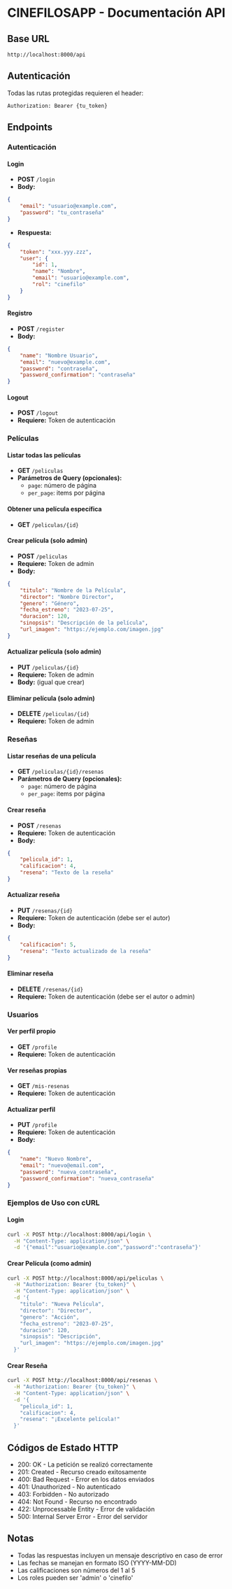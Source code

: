 # CINEFILOSAPP - Documentación API

## Base URL
```
http://localhost:8000/api
```

## Autenticación
Todas las rutas protegidas requieren el header:
```
Authorization: Bearer {tu_token}
```

## Endpoints

### Autenticación

#### Login
- **POST** `/login`
- **Body:**
```json
{
    "email": "usuario@example.com",
    "password": "tu_contraseña"
}
```
- **Respuesta:**
```json
{
    "token": "xxx.yyy.zzz",
    "user": {
        "id": 1,
        "name": "Nombre",
        "email": "usuario@example.com",
        "rol": "cinefilo"
    }
}
```

#### Registro
- **POST** `/register`
- **Body:**
```json
{
    "name": "Nombre Usuario",
    "email": "nuevo@example.com",
    "password": "contraseña",
    "password_confirmation": "contraseña"
}
```

#### Logout
- **POST** `/logout`
- **Requiere:** Token de autenticación

### Películas

#### Listar todas las películas
- **GET** `/peliculas`
- **Parámetros de Query (opcionales):**
  - `page`: número de página
  - `per_page`: items por página

#### Obtener una película específica
- **GET** `/peliculas/{id}`

#### Crear película (solo admin)
- **POST** `/peliculas`
- **Requiere:** Token de admin
- **Body:**
```json
{
    "titulo": "Nombre de la Película",
    "director": "Nombre Director",
    "genero": "Género",
    "fecha_estreno": "2023-07-25",
    "duracion": 120,
    "sinopsis": "Descripción de la película",
    "url_imagen": "https://ejemplo.com/imagen.jpg"
}
```

#### Actualizar película (solo admin)
- **PUT** `/peliculas/{id}`
- **Requiere:** Token de admin
- **Body:** (igual que crear)

#### Eliminar película (solo admin)
- **DELETE** `/peliculas/{id}`
- **Requiere:** Token de admin

### Reseñas

#### Listar reseñas de una película
- **GET** `/peliculas/{id}/resenas`
- **Parámetros de Query (opcionales):**
  - `page`: número de página
  - `per_page`: items por página

#### Crear reseña
- **POST** `/resenas`
- **Requiere:** Token de autenticación
- **Body:**
```json
{
    "pelicula_id": 1,
    "calificacion": 4,
    "resena": "Texto de la reseña"
}
```

#### Actualizar reseña
- **PUT** `/resenas/{id}`
- **Requiere:** Token de autenticación (debe ser el autor)
- **Body:**
```json
{
    "calificacion": 5,
    "resena": "Texto actualizado de la reseña"
}
```

#### Eliminar reseña
- **DELETE** `/resenas/{id}`
- **Requiere:** Token de autenticación (debe ser el autor o admin)

### Usuarios

#### Ver perfil propio
- **GET** `/profile`
- **Requiere:** Token de autenticación

#### Ver reseñas propias
- **GET** `/mis-resenas`
- **Requiere:** Token de autenticación

#### Actualizar perfil
- **PUT** `/profile`
- **Requiere:** Token de autenticación
- **Body:**
```json
{
    "name": "Nuevo Nombre",
    "email": "nuevo@email.com",
    "password": "nueva_contraseña",
    "password_confirmation": "nueva_contraseña"
}
```

### Ejemplos de Uso con cURL

#### Login
```bash
curl -X POST http://localhost:8000/api/login \
  -H "Content-Type: application/json" \
  -d '{"email":"usuario@example.com","password":"contraseña"}'
```

#### Crear Película (como admin)
```bash
curl -X POST http://localhost:8000/api/peliculas \
  -H "Authorization: Bearer {tu_token}" \
  -H "Content-Type: application/json" \
  -d '{
    "titulo": "Nueva Película",
    "director": "Director",
    "genero": "Acción",
    "fecha_estreno": "2023-07-25",
    "duracion": 120,
    "sinopsis": "Descripción",
    "url_imagen": "https://ejemplo.com/imagen.jpg"
  }'
```

#### Crear Reseña
```bash
curl -X POST http://localhost:8000/api/resenas \
  -H "Authorization: Bearer {tu_token}" \
  -H "Content-Type: application/json" \
  -d '{
    "pelicula_id": 1,
    "calificacion": 4,
    "resena": "¡Excelente película!"
  }'
```

## Códigos de Estado HTTP

- 200: OK - La petición se realizó correctamente
- 201: Created - Recurso creado exitosamente
- 400: Bad Request - Error en los datos enviados
- 401: Unauthorized - No autenticado
- 403: Forbidden - No autorizado
- 404: Not Found - Recurso no encontrado
- 422: Unprocessable Entity - Error de validación
- 500: Internal Server Error - Error del servidor

## Notas
- Todas las respuestas incluyen un mensaje descriptivo en caso de error
- Las fechas se manejan en formato ISO (YYYY-MM-DD)
- Las calificaciones son números del 1 al 5
- Los roles pueden ser 'admin' o 'cinefilo'
